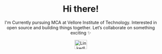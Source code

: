 <!-- Banner image -->

<h1 align="center">Hi there!</h1>
<p align="center">
  I'm Currently pursuing MCA at Vellore Institute of Technology. Interested in open source and building things together. Let’s collaborate on something exciting ✨
</p>

<p align="center">
  <a href="https://www.linkedin.com/in/atmaja-pitale-907948286/" target="_blank">
    <img align="center" src="https://raw.githubusercontent.com/rahuldkjain/github-profile-readme-generator/master/src/images/icons/Social/linked-in-alt.svg" alt="LinkedIn" height="30" width="40" />
  </a>
</p>
